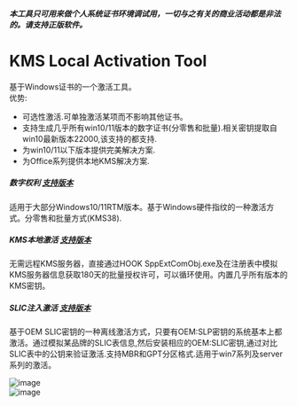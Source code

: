 ##### 本工具只可用来做个人系统证书环境调试用，一切与之有关的商业活动都是非法的。请支持正版软件。

# KMS Local Activation Tool  
基于Windows证书的一个激活工具。  
优势:
- 可选性激活.可单独激活某项而不影响其他证书。  
- 支持生成几乎所有win10/11版本的数字证书(分零售和批量).相关密钥提取自win10最新版本22000,该支持的都支持.   
- 为win10/11以下版本提供完美解决方案.    
- 为Office系列提供本地KMS解决方案.   

##### 数字权利 [支持版本](README_HWID.md) 
适用于大部分Windows10/11RTM版本。基于Windows硬件指纹的一种激活方式。分零售和批量方式(KMS38). 

##### KMS本地激活 [支持版本](README_KMS.md)
无需远程KMS服务器，直接通过HOOK SppExtComObj.exe及在注册表中模拟KMS服务器信息获取180天的批量授权许可，可以循环使用。内置几乎所有版本的KMS密钥。

##### SLIC注入激活 [支持版本](README_OEMSLIP.md)
基于OEM SLIC密钥的一种离线激活方式，只要有OEM:SLP密钥的系统基本上都激活。通过模拟某品牌的SLIC表信息,然后安装相应的OEM:SLIC密钥,通过对比SLIC表中的公钥来验证激活.支持MBR和GPT分区格式.适用于win7系列及server系列的激活。

![image](https://github.com/laomms/KmsTool/blob/main/kms.JPG)     
![image](https://github.com/laomms/KmsTool/blob/main/kms2.png)   



















